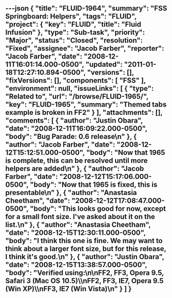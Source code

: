 ---json
{
  "title": "FLUID-1964",
  "summary": "FSS Springboard: Helpers",
  "tags": "FLUID",
  "project": {
    "key": "FLUID",
    "title": "Fluid Infusion"
  },
  "type": "Sub-task",
  "priority": "Major",
  "status": "Closed",
  "resolution": "Fixed",
  "assignee": "Jacob Farber",
  "reporter": "Jacob Farber",
  "date": "2008-12-11T16:01:14.000-0500",
  "updated": "2011-01-18T12:27:10.894-0500",
  "versions": [],
  "fixVersions": [],
  "components": [
    "FSS"
  ],
  "environment": null,
  "issueLinks": [
    {
      "type": "Related to",
      "url": "/browse/FLUID-1965/",
      "key": "FLUID-1965",
      "summary": "Themed tabs example is broken in FF2"
    }
  ],
  "attachments": [],
  "comments": [
    {
      "author": "Justin Obara",
      "date": "2008-12-11T16:09:22.000-0500",
      "body": "Bug Parade: 0.6 release\n"
    },
    {
      "author": "Jacob Farber",
      "date": "2008-12-12T15:12:51.000-0500",
      "body": "Now that 1965 is complete, this can be resolved until more helpers are added\n"
    },
    {
      "author": "Jacob Farber",
      "date": "2008-12-12T15:17:06.000-0500",
      "body": "Now that 1965 is fixed, this is presentable\n"
    },
    {
      "author": "Anastasia Cheetham",
      "date": "2008-12-12T17:08:47.000-0500",
      "body": "This looks good for now, except for a small font size. I've asked about it on the list.\n"
    },
    {
      "author": "Anastasia Cheetham",
      "date": "2008-12-15T12:30:11.000-0500",
      "body": "I think this one is fine. We may want to think about a larger font size, but for this release, I think it's good.\n"
    },
    {
      "author": "Justin Obara",
      "date": "2008-12-15T13:38:57.000-0500",
      "body": "Verified using:\n\nFF2, FF3, Opera 9.5, Safari 3 (Mac OS 10.5)\\\nFF2, FF3, IE7, Opera 9.5 (Win XP)\\\nFF3, IE7 (Win Vista)\n"
    }
  ]
}
---

        